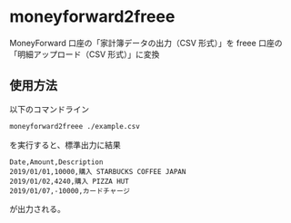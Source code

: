 # moneyforward2freee

MoneyForward 口座の「家計簿データの出力（CSV 形式）」を freee 口座の「明細アップロード（CSV 形式）」に変換

## 使用方法

以下のコマンドライン

```sh
moneyforward2freee ./example.csv
```

を実行すると、標準出力に結果

```csv
Date,Amount,Description
2019/01/01,10000,購入 STARBUCKS COFFEE JAPAN
2019/01/02,4240,購入 PIZZA HUT
2019/01/07,-10000,カードチャージ
```

が出力される。
